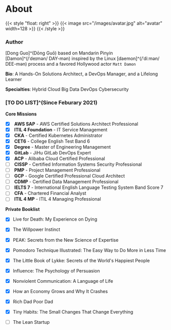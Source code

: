 # About


{{< style "float: right" >}}
{{< image src="/images/avatar.jpg" alt="avatar" width=128 >}}
{{< /style >}}

### Author

<i class="fas fa-tags fa-fw"></i> [Dong Guo]^(Dōng Guō) based on Mandarin Pinyin  
<i class="fas fa-tags fa-fw" style="opacity: 0"></i> [Damon]^(/ˈdeɪmən/ DAY-mən) inspired by the Linux [daemon]^(/ˈdiːmən/ DEE-mən) process and a favored Hollywood actor `Matt Damon`

<i class="fas fa-seedling fa-fw"></i> **Bio**: A Hands-On Solutions Architect, a DevOps Manager, and a Lifelong Learner

<i class="fas fa-user-tie fa-fw"></i> **Specialties**: <i class="fas fa-cloud-upload-alt fa-fw"></i> Hybrid Cloud <i class="fas fa-layer-group"></i> Big Data <i class="fas fa-code-branch fa-fw"></i> DevOps <i class="fas fa-user-shield fa-fw"></i> Cybersecurity

### [TO DO LIST]^(Since Feburary 2021)

<i class="fas fa-tasks fa-fw"></i> **Core Missions**

- [x] <i class="fab fa-aws fa-fw"></i> **AWS SAP** - AWS Certified Solutions Architect Professional
- [x] <i class="fas fa-cogs fa-fw"></i> **ITIL 4 Foundation** - IT Service Management
- [x] <i class="fas fa-dharmachakra fa-fw"></i> **CKA** - Certified Kubernetes Administrator
- [x] <i class="fas fa-language fa-fw"></i> **CET6** - College English Test Band 6
- [x] <i class="fas fa-graduation-cap fa-fw"></i> **Degree** - Master of Engineering Management
- [x] <i class="fa-brands fa-gitlab fa-fw"></i> **GitLab** - JiHu GitLab DevOps Expert
- [x] <i class="fas fa-cloud fa-fw"></i> **ACP** - Alibaba Cloud Certified Professional
- [ ] <i class="fas fa-user-shield fa-fw"></i> **CISSP** - Certified Information Systems Security Professional
- [ ] <i class="fas fa-users-cog fa-fw"></i> **PMP** - Project Management Professional
- [ ] <i class="fab fa-google fa-fw"></i> **GCP** - Google Certified Professional Cloud Architect
- [ ] <i class="fas fa-user-tag fa-fw"></i> **CDMP** - Certified Data Management Professional
- [ ] <i class="fas fa-language fa-fw"></i> **IELTS 7** - International English Language Testing System Band Score 7
- [ ] <i class="fas fa-hand-holding-usd fa-fw"></i> **CFA** - Chartered Financial Analyst
- [ ] <i class="fas fa-cogs fa-fw"></i> **ITIL 4 MP** - ITIL 4 Managing Professional

<i class="fas fa-book-open fa-fw"></i> **Private Booklist**

- [x] Live for Death: My Experience on Dying
- [x] The Willpower Instinct 
- [x] PEAK: Secrets from the New Science of Expertise
- [x] Pomodoro Technique Illustrated: The Easy Way to Do More in Less Time
- [x] The Little Book of Lykke: Secrets of the World's Happiest People
- [x] Influence: The Psychology of Persuasion
- [x] Nonviolent Communication: A Language of Life
- [x] How an Economy Grows and Why It Crashes
- [x] Rich Dad Poor Dad
- [x] Tiny Habits: The Small Changes That Change Everything
- [ ] The Lean Startup


